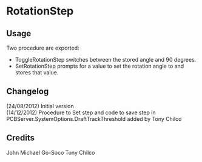 # RotationStep

## Usage
Two procedure are exported:
- ToggleRotationStep switches between the stored angle and 90 degrees.
- SetRotationStep prompts for a value to set the rotation angle to and stores that value.


## Changelog
(24/08/2012) Initial version\
(14/12/2012) Procedure to Set step and code to save step in PCBServer.SystemOptions.DraftTrackThreshold added by Tony Chilco


## Credits
John Michael Go-Soco
Tony Chilco
